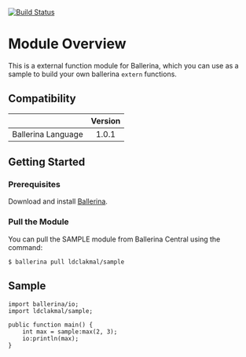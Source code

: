 [![Build Status](https://api.travis-ci.com/ldclakmal/ballerina-extension-quickstart.svg?branch=master)](https://travis-ci.com/ldclakmal/ballerina-extension-quickstart)

# Module Overview

This is a external function module for Ballerina, which you can use as a sample to build your own ballerina `extern` functions.

## Compatibility

|                      |           Version           |
|:--------------------:|:---------------------------:|
| Ballerina Language   |            1.0.1            |

## Getting Started

### Prerequisites

Download and install [Ballerina](https://ballerina.io/downloads/).

### Pull the Module

You can pull the SAMPLE module from Ballerina Central using the command:
```ballerina
$ ballerina pull ldclakmal/sample
```

## Sample

```ballerina
import ballerina/io;
import ldclakmal/sample;

public function main() {
    int max = sample:max(2, 3);
    io:println(max);
}
```
